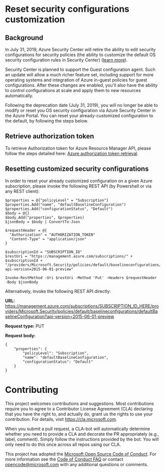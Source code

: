 
# Reset security configurations customization

## Background

In July 31, 2019, Azure Security Center will retire the ability to edit security configurations for security policies (the ability to customize the default OS security configuration rules in Security Center) ([learn more](https://docs.microsoft.com/azure/security-center/security-center-features-retirement-july2019)).

Security Center is planned to support the Guest configuration agent. Such an update will allow a much richer feature set, including support for more operating systems and integration of Azure in-guest policies for guest configurations. After these changes are enabled, you'll also have the ability to control configurations at scale and apply them to new resources automatically.

Following the deprecation date (July 31, 2019), you will no longer be able to modify or reset you OS security configuration via Azure Security Center in the Azure Portal. You can reset your already-customized configuration to the default, by following the steps below.

## Retrieve authorization token

To retrieve Authorization token for Azure Resource Manager API, please follow the steps detailed here: [Azure authorization token retrieval](../Authorization&#32;token&#32;retrieval&#32;for&#32;REST&#32;APIs/README.md).

## Resetting customized security configurations

In order to reset your already customized configuration on a given Azure subscription, please invoke the following REST API (by Powershell or via any REST client):

```
$properties = @{"policyLevel" = "Subscription"}
$properties.Add("name", "defaultBaselineConfiguration")
$properties.Add("configurationStatus", "Default")
$body = @{}
$body.Add("properties", $properties)
$jsonBody = $body | ConvertTo-Json

$requestHeader = @{
  "Authorization" = "AUTHORIZATION_TOKEN"
  "Content-Type" = "application/json"
}

$subscriptionId = "SUBSCRIPTION_ID"
$restUri = "https://management.azure.com/subscriptions/" + $subscriptionId + "/providers/Microsoft.Security/policies/default/baselineconfigurations/defaultBaselineConfiguration?api-version=2015-06-01-preview"

Invoke-RestMethod -Uri $restUri -Method 'Put' -Headers $requestHeader -Body $jsonBody
```

Alternatively, invoke the following REST API directly:

**URL:** https://management.azure.com/subscriptions/SUBSCRIPTION_ID_HERE/providers/Microsoft.Security/policies/default/baselineconfigurations/defaultBaselineConfiguration?api-version=2015-06-01-preview

**Request type:** PUT

**Request body:**
```
{
	"properties": {
		"policyLevel": "Subscription",
		"name": "defaultBaselineConfiguration",
		"configurationStatus": "Default"
	}
}
```

# Contributing

This project welcomes contributions and suggestions.  Most contributions require you to agree to a
Contributor License Agreement (CLA) declaring that you have the right to, and actually do, grant us
the rights to use your contribution. For details, visit https://cla.microsoft.com.

When you submit a pull request, a CLA-bot will automatically determine whether you need to provide
a CLA and decorate the PR appropriately (e.g., label, comment). Simply follow the instructions
provided by the bot. You will only need to do this once across all repos using our CLA.

This project has adopted the [Microsoft Open Source Code of Conduct](https://opensource.microsoft.com/codeofconduct/).
For more information see the [Code of Conduct FAQ](https://opensource.microsoft.com/codeofconduct/faq/) or
contact [opencode@microsoft.com](mailto:opencode@microsoft.com) with any additional questions or comments.

